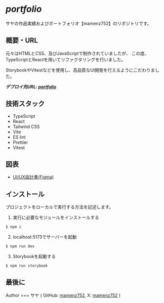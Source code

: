 # **_portfolio_**

サヤの作品実績およびポートフォリオ【mamenz752】のリポジトリです。

## 概要・URL

元々はHTMLとCSS、及びJavaScriptで制作されていましたが、
この度、TypeScriptとReactを用いてリファクタリングを行いました。

StorybookやVitestなどを使用し、高品質なUI開発を行えるようにこだわりました。

**_デプロイ先URL: [portfolio](https://mamenz752.com)_**

## 技術スタック

- TypeScript
- React
- Tailwind CSS
- Vite
- ES lint
- Prettier
- Vitest

## 図表

- [UI/UX設計書(Figma)](https://www.figma.com/file/DWoHriUuzK0SIkpJAUs9ZP/portfolio-%26-blog?type=design&node-id=0%3A1&mode=design&t=vk9g5dz9dEgmpkg0-1)

## インストール

プロジェクトをローカルで実行する方法を記述します。

1. 実行に必要なモジュールをインストールする

```bash
$ npm i
```

2. localhost:5173でサーバーを起動

```bash
$ npm run dev
```

3. Storybookを起動する

```bash
$ npm run storybook
```

## 最後に

Author === サヤ ( GitHub: [mamenz752](https://github.com/mamenz752), X: [mamenz752](https://x.com/mamenz752) )
